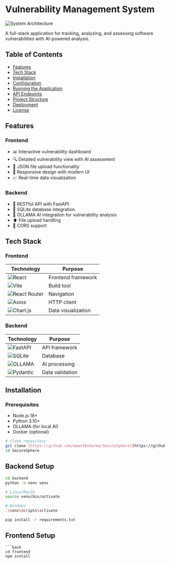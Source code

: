 # Vulnerability Management System

![System Architecture](architecture-diagram.png) <!-- Optional: Add a diagram if available -->

A full-stack application for tracking, analyzing, and assessing software vulnerabilities with AI-powered analysis.

## Table of Contents
- [Features](#features)
- [Tech Stack](#tech-stack) 
- [Installation](#installation)
- [Configuration](#configuration)
- [Running the Application](#running-the-application)
- [API Endpoints](#api-endpoints)
- [Project Structure](#project-structure)
- [Deployment](#deployment)
- [License](#license)

## Features

### Frontend
- 📊 Interactive vulnerability dashboard
- 🔍 Detailed vulnerability view with AI assessment
- 📁 JSON file upload functionality
- 📱 Responsive design with modern UI
- 📈 Real-time data visualization

### Backend
- 🚀 RESTful API with FastAPI
- 💾 SQLite database integration
- 🤖 OLLAMA AI integration for vulnerability analysis
- ⬆️ File upload handling
- 🔄 CORS support

## Tech Stack

### Frontend
| Technology | Purpose |
|------------|---------|
| ![React](https://img.shields.io/badge/React-20232A?style=flat&logo=react) | Frontend framework |
| ![Vite](https://img.shields.io/badge/Vite-B73BFE?style=flat&logo=vite) | Build tool |
| ![React Router](https://img.shields.io/badge/React_Router-CA4245?style=flat&logo=react-router) | Navigation |
| ![Axios](https://img.shields.io/badge/Axios-5A29E4?style=flat&logo=axios) | HTTP client |
| ![Chart.js](https://img.shields.io/badge/Chart.js-FF6384?style=flat&logo=chart.js) | Data visualization |

### Backend
| Technology | Purpose |
|------------|---------|
| ![FastAPI](https://img.shields.io/badge/FastAPI-009688?style=flat&logo=fastapi) | API framework |
| ![SQLite](https://img.shields.io/badge/SQLite-003B57?style=flat&logo=sqlite) | Database |
| ![OLLAMA](https://img.shields.io/badge/OLLAMA-FF6600?style=flat) | AI processing |
| ![Pydantic](https://img.shields.io/badge/Pydantic-920000?style=flat) | Data validation |

## Installation

### Prerequisites
- Node.js 18+
- Python 3.10+
- OLLAMA (for local AI)
- Docker (optional)

```bash
# Clone repository
git clone [https://github.com/aman18sharma/SecureSphere](https://github.com/aman18sharma/SecureSphere)
cd SecureSphere
```
## Backend Setup
```bash
cd backend
python -m venv venv

# Linux/MacOS
source venv/bin/activate

# Windows
.\venv\Scripts\activate

pip install -r requirements.txt

```
## Frontend Setup
```
```bash
cd frontend
npm install

```
